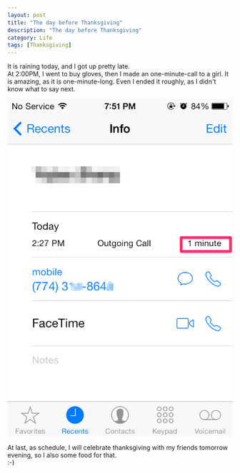 ```yaml
---
layout: post
title: "The day before Thanksgiving"
description: "The day before Thanksgiving"
category: Life
tags: [Thanksgiving]
---
```

It is raining today, and I got up pretty late.     
At 2:00PM, I went to buy gloves, then I made an one-minute-call to a girl. It is amazing, as it is one-minute-long. Even I ended it roughly, as I didn't know what to say next.

![Amazing Call](/images/blog/phoneCall.png "Amazing Call")     

At last, as schedule, I will celebrate thanksgiving with my friends tomorrow evening, so I also some food for that.     
:-)